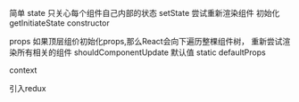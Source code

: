 简单
state
只关心每个组件自己内部的状态
setState 尝试重新渲染组件
初始化 getInitiateState constructor

props
如果顶层组价初始化props,那么React会向下遍历整棵组件树，
重新尝试渲染所有相关的组件
shouldComponentUpdate
默认值 static defaultProps

context


引入redux
